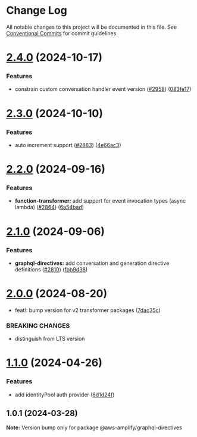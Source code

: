 # Change Log

All notable changes to this project will be documented in this file.
See [Conventional Commits](https://conventionalcommits.org) for commit guidelines.

# [2.4.0](https://github.com/aws-amplify/amplify-category-api/compare/@aws-amplify/graphql-directives@2.3.0...@aws-amplify/graphql-directives@2.4.0) (2024-10-17)

### Features

- constrain custom conversation handler event version ([#2958](https://github.com/aws-amplify/amplify-category-api/issues/2958)) ([083fe17](https://github.com/aws-amplify/amplify-category-api/commit/083fe173e32a06976300b36c20d91e3c55d19f2a))

# [2.3.0](https://github.com/aws-amplify/amplify-category-api/compare/@aws-amplify/graphql-directives@2.2.0...@aws-amplify/graphql-directives@2.3.0) (2024-10-10)

### Features

- auto increment support ([#2883](https://github.com/aws-amplify/amplify-category-api/issues/2883)) ([4e66ac3](https://github.com/aws-amplify/amplify-category-api/commit/4e66ac3a9d276ca063c76a97aee791618b3c71ab))

# [2.2.0](https://github.com/aws-amplify/amplify-category-api/compare/@aws-amplify/graphql-directives@2.1.0...@aws-amplify/graphql-directives@2.2.0) (2024-09-16)

### Features

- **function-transformer:** add support for event invocation types (async lambda) ([#2864](https://github.com/aws-amplify/amplify-category-api/issues/2864)) ([6a54bad](https://github.com/aws-amplify/amplify-category-api/commit/6a54bad19206d91a4c8db300cafb1a205fba6b25))

# [2.1.0](https://github.com/aws-amplify/amplify-category-api/compare/@aws-amplify/graphql-directives@2.0.0...@aws-amplify/graphql-directives@2.1.0) (2024-09-06)

### Features

- **graphql-directives:** add conversation and generation directive definitions ([#2810](https://github.com/aws-amplify/amplify-category-api/issues/2810)) ([fbb9d38](https://github.com/aws-amplify/amplify-category-api/commit/fbb9d380d41a2fae5af1628b0eba00907871f014))

# [2.0.0](https://github.com/aws-amplify/amplify-category-api/compare/@aws-amplify/graphql-directives@1.1.0...@aws-amplify/graphql-directives@2.0.0) (2024-08-20)

- feat!: bump version for v2 transformer packages ([7dac35c](https://github.com/aws-amplify/amplify-category-api/commit/7dac35cceb971b256b5688b0745ef82afc78b641))

### BREAKING CHANGES

- distinguish from LTS version

# [1.1.0](https://github.com/aws-amplify/amplify-category-api/compare/@aws-amplify/graphql-directives@1.0.1...@aws-amplify/graphql-directives@1.1.0) (2024-04-26)

### Features

- add identityPool auth provider ([8d1d24f](https://github.com/aws-amplify/amplify-category-api/commit/8d1d24f921e5ea634cde12822ee7ce48059bc78b))

## 1.0.1 (2024-03-28)

**Note:** Version bump only for package @aws-amplify/graphql-directives

